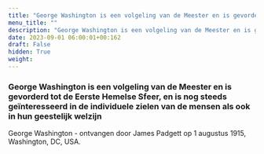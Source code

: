 ```yaml
---
title: "George Washington is een volgeling van de Meester en is gevorderd tot de Eerste Hemelse Sfeer, en is nog steeds geïnteresseerd in de individuele zielen van de mensen als ook in hun geestelijk welzijn"
menu_title: ""
description: "George Washington is een volgeling van de Meester en is gevorderd tot de Eerste Hemelse Sfeer, en is nog steeds geïnteresseerd in de individuele zielen van de mensen als ook in hun geestelijk welzijn"
date: 2023-09-01 06:00:01+00:162
draft: False
hidden: True
weight:
---
```

### George Washington is een volgeling van de Meester en is gevorderd tot de Eerste Hemelse Sfeer, en is nog steeds geïnteresseerd in de individuele zielen van de mensen als ook in hun geestelijk welzijn

George Washington - ontvangen door James Padgett op 1 augustus 1915, Washington, DC, USA.
